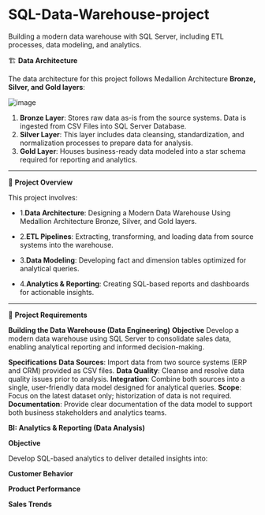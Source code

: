 # SQL-Data-Warehouse-project
Building a modern data warehouse with SQL Server, including ETL processes, data modeling, and analytics.

🏗️  __Data Architecture__

The data architecture for this project follows Medallion Architecture __Bronze, Silver, and Gold layers__:

![image](https://github.com/user-attachments/assets/f4b89f3a-09ec-40c7-8959-d3afbf9b4950)


1. __Bronze Layer__: Stores raw data as-is from the source systems. Data is ingested from CSV Files into SQL Server Database.
2. __Silver Layer__: This layer includes data cleansing, standardization, and normalization processes to prepare data for analysis.
3. __Gold Layer__: Houses business-ready data modeled into a star schema required for reporting and analytics.

---------------------------------------------------------------------------------------------------------------------------------------------------

📖 __Project Overview__

This project involves:



- 1.__Data Architecture__: Designing a Modern Data Warehouse Using Medallion Architecture Bronze, Silver, and Gold layers.

- 2.__ETL Pipelines__: Extracting, transforming, and loading data from source systems into the warehouse.

- 3.__Data Modeling__: Developing fact and dimension tables optimized for analytical queries.

- 4.__Analytics & Reporting__: Creating SQL-based reports and dashboards for actionable insights.

---------------------------------------------------------------------------------------------------------------------------------------------
 🚀 __Project Requirements__
 
__Building the Data Warehouse (Data Engineering)__
__Objective__
Develop a modern data warehouse using SQL Server to consolidate sales data, enabling analytical reporting and informed decision-making.

__Specifications__
__Data Sources__: Import data from two source systems (ERP and CRM) provided as CSV files.
__Data Quality__: Cleanse and resolve data quality issues prior to analysis.
__Integration__: Combine both sources into a single, user-friendly data model designed for analytical queries.
__Scope__: Focus on the latest dataset only; historization of data is not required.
__Documentation__: Provide clear documentation of the data model to support both business stakeholders and analytics teams.



__BI: Analytics & Reporting (Data Analysis)__

__Objective__

Develop SQL-based analytics to deliver detailed insights into:

__Customer Behavior__

__Product Performance__

__Sales Trends__

  
